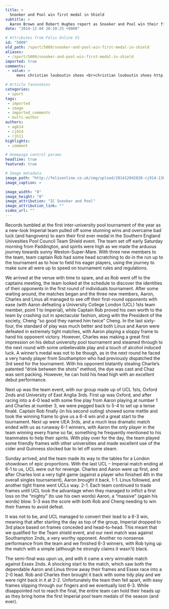 ```yaml
---
title: >
  Snooker and Pool win first medal in Shield
subtitle: >
  Aaron Brown and Robert Hughes report as Snooker and Pool win their first medal at the Southern England Championships
date: "2014-12-04 20:20:25 +0000"

# Attributes from Felix Online V1
id: "5009"
old_path: /sport/5009/snooker-and-pool-win-first-medal-in-shield
aliases:
 - /sport/5009/snooker-and-pool-win-first-medal-in-shield
imported: true
comments:
 - value: >
     mens christian louboutin shoes <br>christian louboutin shoes http://canadachristianlouboutin.blogspot.com/,mens christian louboutin shoes <br>christian louboutin shoes http://canadachristianlouboutin.blogspot.com/,christian louboutin <br>buy christian louboutin shoes canada http://canadachristianlouboutinoutlet.blogspot.com/,christian louboutin <br>buy christian louboutin shoes canada http://canadachristianlouboutinoutlet.blogspot.com/,used christian louboutin <br>christian louboutin sale http://canadachristianlouboutin.blogspot.com/,used christian louboutin <br>christian louboutin sale http://canadachristianlouboutin.blogspot.com/,christian louboutin instagram <br>christian louboutin sale clearance http://canadachristianlouboutinoutlet.blogspot.com/,christian louboutin instagram <br>christian louboutin sale clearance http://canadachristianlouboutinoutlet.blogspot.com/

# Article Taxonomies
categories:
 - sport
tags:
 - imported
 - image
 - imported_comments
 - multi-author
authors:
 - agb14
 - cj914
 - rjh11
highlights:
 - comment

# Homepage control params
headline: true
featured: true

# Image metadata
image_path: "http://felixonline.co.uk/img/upload/201412042020-cj914-1383340_10100177190907641_6215749255525179063_n.jpg"
image_caption: >

image_width: "0"
image_height: "0"
image_attribution: "IC Snooker and Pool"
image_attribution_link: ""
video_url: ""
---
```


Records tumbled at the first inter-university pool tournament of the year as a new-look Imperial team pulled off some stunning wins and overcame bad luck (and hangovers) to earn their first ever medal in the Southern England Univesities Pool Council Team Shield event. The team set off early Saturday morning from Paddington, and spirits were high as we made the arduous journey towards sunny Weston-Super-Mare. With three new members to the team, team captain Rob had some head scratching to do in the run up to the tournament as to how to field his eager players, using the journey to make sure all were up to speed on tournament rules and regulations.

We arrived at the venue with time to spare, and as Rob went off to the captains meeting, the team looked at the schedule to discover the identities of their opponents in the first round of individuals tournament. After some waiting around, the matches began and the three new members, Aaron, Charles and Linus all managed to see off their first-round opponents with ease (with Aaron defeating a University College London (UCL) 1sts team member, point 1 to Imperial), while Captain Rob proved his own worth to the team by crashing out in spectacular fashion, along with the President of the society, Cheng “so good they named him twice” Cheng. In the last sixty-four, the standard of play was much better and both Linus and Aaron were defeated in extremely tight matches, with Aaron playing a sloppy frame to hand his opponent victory. However, Charles was making a great first impression on his debut university pool tournament and steamed through to the next round with some unbelievable play and a touch of alcohol induced luck. A winner’s medal was not to be though, as in the next round he faced a very handy player from Southampton who had previously dispatched the 3rd seed for the tournament. With his opponent blatantly stealing Charlie’s patented “drink between the shots” method, the dye was cast and Chaz was sent packing. However, he can hold his head high with an excellent debut performance.

Next up was the team event, with our group made up of UCL 1sts, Oxford 2nds and University of East Anglia 3rds. First up was Oxford, and after racing into a 4-0 lead with some fine play from Aaron playing at number 1 and Charles at number 3, we were pegged back to 5-4 to set up a tense finalé. Captain Rob finally (in his second outing) showed some mettle and took the winning frame to give us a 6-4 win and a great start to the tournament. Next up were UEA 3rds, and a much less dramatic match ended with us as runaway 6-1 winners, with Aaron the only player in the team winning every frame so far, something he frequently mentioned to his teammates to help their spirits. With play over for the day, the team played some friendly frames with other universities and made excellent use of the cider and Guinness stocked bar to let off some steam.

Sunday arrived, and the team made its way to the tables for a London showdown of epic proportions. With the last UCL – Imperial match ending at 6-1 to us, UCL were out for revenge. Charles and Aaron were up first, and after Charles lost a very tight game (against a player who finished 4th in the overall singles tournament), Aaron brought it back. 1-1. Linus followed, and another tight frame went UCLs way. 2-1. Each team continued to trade frames until UCL took the advantage when they managed to inflict a first loss on the “mighty” (to use his own words) Aaron, a “massive” (again his words) blow. 5-3 was the score with both Rob and Cheng needing to win their frames to avoid defeat.

It was not to be, and UCL managed to convert their lead to a 6-3 win, meaning that after starting the day as top of the group, Imperial dropped to 3rd place based on frames conceded and head-to-head. This meant that we qualified for the Team shield event, and our next match was against Southampton 2nds, a very worthy opponent. Another no nonsense performance from the team and we finished 6-3 winners, with Rob tying up the match with a simple (although he strongly claims it wasn’t) black.

The semi-final was upon us, and with it came a very winnable match against Essex 2nds. A shocking start to the match, which saw both the dependable Aaron and Linus throw away their frames and Essex race into a 2-0 lead. Rob and Charles then brought it back with some tidy play and we were right back in it at 2-2. Unfortunately the team then fell apart, with easy frames slipping through our fingers and we eventually lost 6-3. While disappointed not to reach the final, the entire team can hold their heads up as they bring home the first Imperial pool team medals of the season (and ever).
